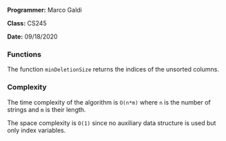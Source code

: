**Programmer:** Marco Galdi

**Class:** CS245

**Date:** 09/18/2020

### Functions
The function `minDeletionSize` returns the indices of the unsorted columns.

### Complexity

The time complexity of the algorithm is `O(n*m)` where `n` is the number of strings and `m` is their length.


The space complexity is `O(1)` since no auxiliary data structure is used but only index variables.
